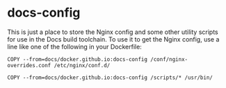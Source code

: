 # docs-config

This is just a place to store the Nginx config and some other utility scripts
for use in the Docs build toolchain. To use it to get the Nginx config, use a
line like one of the following in your Dockerfile:

```none
COPY --from=docs/docker.github.io:docs-config /conf/nginx-overrides.conf /etc/nginx/conf.d/
```

```none
COPY --from=docs/docker.github.io:docs-config /scripts/* /usr/bin/
```

